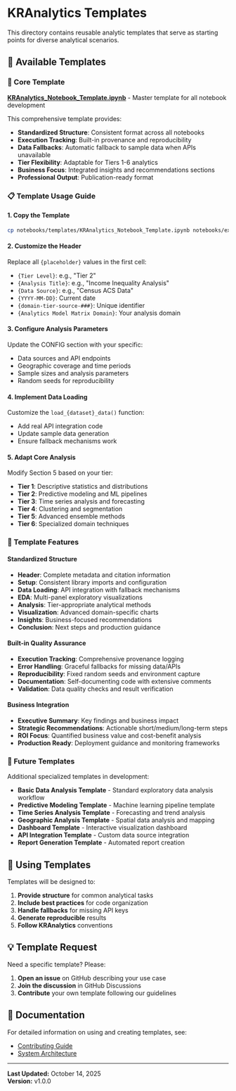 # KRAnalytics Templates

This directory contains reusable analytic templates that serve as starting points for diverse analytical scenarios.

## 📄 Available Templates

### 🎯 Core Template

**[KRAnalytics_Notebook_Template.ipynb](./KRAnalytics_Notebook_Template.ipynb)** - Master template for all notebook development

This comprehensive template provides:
- **Standardized Structure**: Consistent format across all notebooks
- **Execution Tracking**: Built-in provenance and reproducibility
- **Data Fallbacks**: Automatic fallback to sample data when APIs unavailable  
- **Tier Flexibility**: Adaptable for Tiers 1-6 analytics
- **Business Focus**: Integrated insights and recommendations sections
- **Professional Output**: Publication-ready format

### 📋 Template Usage Guide

#### 1. Copy the Template
```bash
cp notebooks/templates/KRAnalytics_Notebook_Template.ipynb notebooks/examples/Your_New_Notebook.ipynb
```

#### 2. Customize the Header
Replace all `{placeholder}` values in the first cell:
- `{Tier Level}`: e.g., "Tier 2"
- `{Analysis Title}`: e.g., "Income Inequality Analysis" 
- `{Data Source}`: e.g., "Census ACS Data"
- `{YYYY-MM-DD}`: Current date
- `{domain-tier-source-###}`: Unique identifier
- `{Analytics Model Matrix Domain}`: Your analysis domain

#### 3. Configure Analysis Parameters
Update the CONFIG section with your specific:
- Data sources and API endpoints
- Geographic coverage and time periods
- Sample sizes and analysis parameters
- Random seeds for reproducibility

#### 4. Implement Data Loading
Customize the `load_{dataset}_data()` function:
- Add real API integration code
- Update sample data generation
- Ensure fallback mechanisms work

#### 5. Adapt Core Analysis
Modify Section 5 based on your tier:
- **Tier 1**: Descriptive statistics and distributions
- **Tier 2**: Predictive modeling and ML pipelines
- **Tier 3**: Time series analysis and forecasting
- **Tier 4**: Clustering and segmentation
- **Tier 5**: Advanced ensemble methods
- **Tier 6**: Specialized domain techniques

### 🎨 Template Features

#### Standardized Structure
- **Header**: Complete metadata and citation information
- **Setup**: Consistent library imports and configuration
- **Data Loading**: API integration with fallback mechanisms
- **EDA**: Multi-panel exploratory visualizations
- **Analysis**: Tier-appropriate analytical methods
- **Visualization**: Advanced domain-specific charts
- **Insights**: Business-focused recommendations
- **Conclusion**: Next steps and production guidance

#### Built-in Quality Assurance
- **Execution Tracking**: Comprehensive provenance logging
- **Error Handling**: Graceful fallbacks for missing data/APIs
- **Reproducibility**: Fixed random seeds and environment capture
- **Documentation**: Self-documenting code with extensive comments
- **Validation**: Data quality checks and result verification

#### Business Integration
- **Executive Summary**: Key findings and business impact
- **Strategic Recommendations**: Actionable short/medium/long-term steps
- **ROI Focus**: Quantified business value and cost-benefit analysis
- **Production Ready**: Deployment guidance and monitoring frameworks

### 🚀 Future Templates

Additional specialized templates in development:

- **Basic Data Analysis Template** - Standard exploratory data analysis workflow
- **Predictive Modeling Template** - Machine learning pipeline template
- **Time Series Analysis Template** - Forecasting and trend analysis
- **Geographic Analysis Template** - Spatial data analysis and mapping
- **Dashboard Template** - Interactive visualization dashboard
- **API Integration Template** - Custom data source integration
- **Report Generation Template** - Automated report creation

## 🚀 Using Templates

Templates will be designed to:

1. **Provide structure** for common analytical tasks
2. **Include best practices** for code organization
3. **Handle fallbacks** for missing API keys
4. **Generate reproducible** results
5. **Follow KRAnalytics** conventions

## 💡 Template Request

Need a specific template? Please:

1. **Open an issue** on GitHub describing your use case
2. **Join the discussion** in GitHub Discussions
3. **Contribute** your own template following our guidelines

## 📖 Documentation

For detailed information on using and creating templates, see:
- [Contributing Guide](../../docs/CONTRIBUTING.md)
- [System Architecture](../../docs/system-architecture.md)

---

**Last Updated:** October 14, 2025  
**Version:** v1.0.0